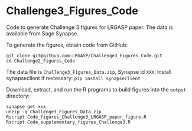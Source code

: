 # Challenge3_Figures_Code

Code to generate Challenge 3 figures for LRGASP paper.  The data is available from Sage Synapse. 

To generate the figures, obtain code from GitHub:

```
git clone git@github.com:LRGASP/Challenge3_Figures_Code.git
cd Challenge2_Figures_Code
```

The data file is `Challenge3_Figures_Data.zip`, Synapse id  `XXX`.
Install synapseclient if necessary: `pip install synapseclient`

Download, extract, and run the R programs to build figures into the `output` directory:

```
synapse get xxx
unzip -q Challenge3_Figures_Data.zip
Rscript Code_figures_Challenge3_LRGASP_paper_figure.R
Rscript Code_supplementary_figures_Challenge3.R
```



